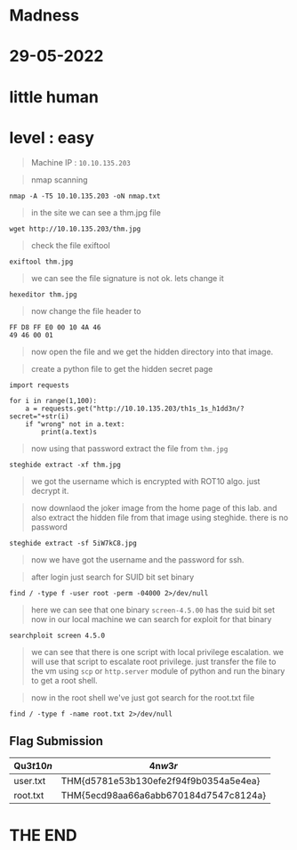 # Madness
# 29-05-2022
# little human
# level : easy


> Machine IP : `10.10.135.203`

> nmap scanning 
```
nmap -A -T5 10.10.135.203 -oN nmap.txt 
```
> in the site we can see a thm.jpg file
```
wget http://10.10.135.203/thm.jpg
```
> check the file exiftool
```
exiftool thm.jpg
```
> we can see the file signature is not ok. lets change it
```
hexeditor thm.jpg
```
> now change the file header to 
```
FF D8 FF E0 00 10 4A 46
49 46 00 01
```

> now open the file and we get the hidden directory into that image.

> create a python file to get the hidden secret page
```
import requests

for i in range(1,100):
    a = requests.get("http://10.10.135.203/th1s_1s_h1dd3n/?secret="+str(i)
    if "wrong" not in a.text:
        print(a.text)s

```
> now using that password extract the file from `thm.jpg`
```
steghide extract -xf thm.jpg
```
> we got the username which is encrypted with ROT10 algo. just decrypt it.

> now downlaod the joker image from the home page of this lab. and also extract the hidden file from that image using steghide. there is no password
```
steghide extract -sf 5iW7kC8.jpg

```
> now we have got the username and the password for ssh.

> after login just search for SUID bit set binary
```
find / -type f -user root -perm -04000 2>/dev/null
```
> here we can see that one binary `screen-4.5.00` has the suid bit set
> now in our local machine we can search for exploit for that binary
```
searchploit screen 4.5.0
```
> we can see that there is one script with local privilege escalation. we will use that script to escalate root privilege. just transfer the file to the vm using `scp` or `http.server` module of python and run the binary to get a root shell.

> now in the root shell we've just got search for the root.txt file
```
find / -type f -name root.txt 2>/dev/null
```


## Flag Submission

| Qu3$t10n$ | 4n$w3r$ |
|-----------|---------|
| user.txt | THM{d5781e53b130efe2f94f9b0354a5e4ea} |
| root.txt | THM{5ecd98aa66a6abb670184d7547c8124a} |





#        THE END 
